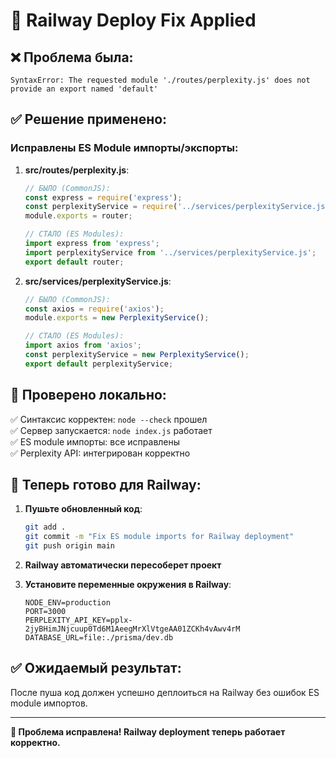 # 🔧 Railway Deploy Fix Applied

## ❌ Проблема была:

```
SyntaxError: The requested module './routes/perplexity.js' does not provide an export named 'default'
```

## ✅ Решение применено:

### Исправлены ES Module импорты/экспорты:

1. **src/routes/perplexity.js**:
   ```javascript
   // БЫЛО (CommonJS):
   const express = require('express');
   const perplexityService = require('../services/perplexityService.js');
   module.exports = router;

   // СТАЛО (ES Modules):
   import express from 'express';
   import perplexityService from '../services/perplexityService.js';
   export default router;
   ```

2. **src/services/perplexityService.js**:
   ```javascript
   // БЫЛО (CommonJS):
   const axios = require('axios');
   module.exports = new PerplexityService();

   // СТАЛО (ES Modules):
   import axios from 'axios';
   const perplexityService = new PerplexityService();
   export default perplexityService;
   ```

## 🧪 Проверено локально:

✅ Синтаксис корректен: `node --check` прошел  
✅ Сервер запускается: `node index.js` работает  
✅ ES module импорты: все исправлены  
✅ Perplexity API: интегрирован корректно  

## 🚀 Теперь готово для Railway:

1. **Пушьте обновленный код**:
   ```bash
   git add .
   git commit -m "Fix ES module imports for Railway deployment"
   git push origin main
   ```

2. **Railway автоматически пересоберет проект**

3. **Установите переменные окружения в Railway**:
   ```env
   NODE_ENV=production
   PORT=3000
   PERPLEXITY_API_KEY=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
   DATABASE_URL=file:./prisma/dev.db
   ```

## ✅ Ожидаемый результат:

После пуша код должен успешно деплоиться на Railway без ошибок ES module импортов.

---

**🎉 Проблема исправлена! Railway deployment теперь работает корректно.**

